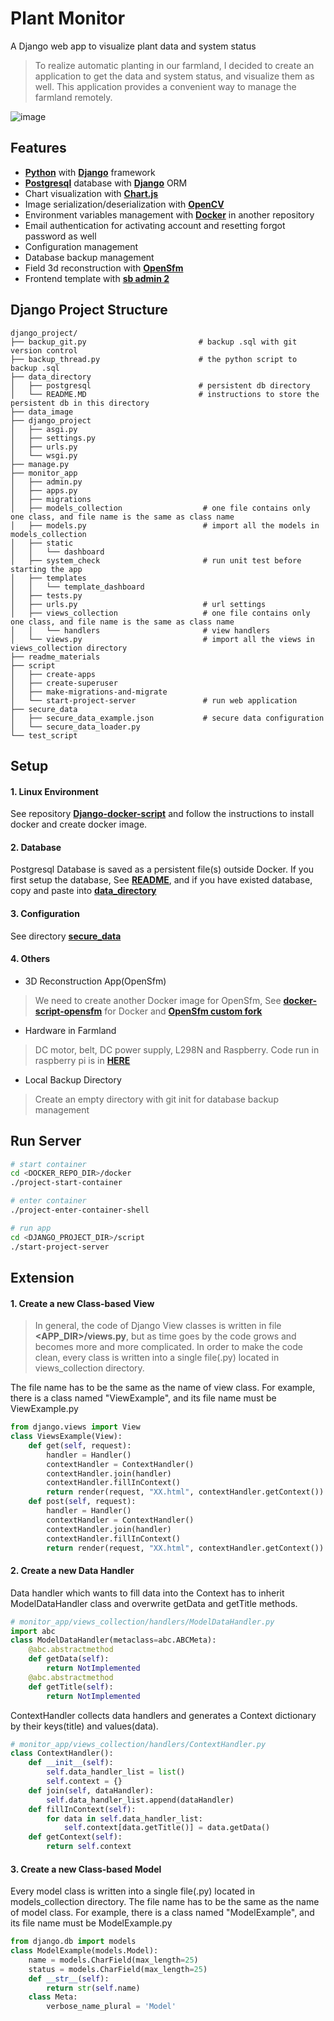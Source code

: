 # Plant Monitor

A Django web app to visualize plant data and system status

> To realize automatic planting in our farmland, I decided to create an application to get the data and system status, and visualize them as well. This application provides a convenient way to manage the farmland remotely.

![image](https://github.com/ArthurWuTW/django_project/blob/master/readme_materials/1.png)

## Features
- **[Python](https://www.python.org/)** with **[Django](https://www.djangoproject.com/)** framework
- **[Postgresql](https://www.postgresql.org/)** database with **[Django](https://www.djangoproject.com/)** ORM
- Chart visualization with **[Chart.js](https://www.chartjs.org/)**
- Image serialization/deserialization with **[OpenCV](https://opencv.org/)**
- Environment variables management with **[Docker](https://www.docker.com/)** in another repository
- Email authentication for activating account and resetting forgot password as well
- Configuration management
- Database backup management
- Field 3d reconstruction with **[OpenSfm](https://www.opensfm.org/)**
- Frontend template with **[sb admin 2](https://github.com/StartBootstrap/startbootstrap-sb-admin-2)**

## Django Project Structure
```
django_project/
├── backup_git.py                         # backup .sql with git version control
├── backup_thread.py                      # the python script to backup .sql
├── data_directory
│   ├── postgresql                        # persistent db directory              
│   └── README.MD                         # instructions to store the persistent db in this directory
├── data_image
├── django_project
│   ├── asgi.py
│   ├── settings.py                       
│   ├── urls.py
│   └── wsgi.py
├── manage.py
├── monitor_app
│   ├── admin.py
│   ├── apps.py
│   ├── migrations
│   ├── models_collection                  # one file contains only one class, and file name is the same as class name
│   ├── models.py                          # import all the models in models_collection
│   ├── static
│   │   └── dashboard
│   ├── system_check                       # run unit test before starting the app
│   ├── templates
│   │   └── template_dashboard
│   ├── tests.py
│   ├── urls.py                            # url settings
│   ├── views_collection                   # one file contains only one class, and file name is the same as class name
│   │   └── handlers                       # view handlers
│   └── views.py                           # import all the views in views_collection directory
├── readme_materials
├── script
│   ├── create-apps                       
│   ├── create-superuser                   
│   ├── make-migrations-and-migrate
│   └── start-project-server               # run web application
├── secure_data
│   ├── secure_data_example.json           # secure data configuration
│   └── secure_data_loader.py
└── test_script

```

## Setup
#### 1. Linux Environment
See repository **[Django-docker-script](https://github.com/ArthurWuTW/django-docker-script)** and follow the instructions to install docker and create docker image.

#### 2. Database
Postgresql Database is saved as a persistent file(s) outside Docker. If you first setup the database, See **[README](https://github.com/ArthurWuTW/django-project/tree/master/data_directory)**, and if you have existed database, copy and paste into **[data_directory](https://github.com/ArthurWuTW/django-project/tree/master/data_directory)**

#### 3. Configuration
See directory **[secure_data](https://github.com/ArthurWuTW/django-project/tree/master/secure_data)**

#### 4. Others
- 3D Reconstruction App(OpenSfm)
> We need to create another Docker image for OpenSfm, See **[docker-script-opensfm](https://github.com/ArthurWuTW/docker-script-opensfm)** for Docker and **[OpenSfm custom fork](https://github.com/ArthurWuTW/OpenSfM)**

- Hardware in Farmland
> DC motor, belt, DC power supply, L298N and Raspberry. Code run in raspberry pi is in **[HERE](https://github.com/ArthurWuTW/crawler-script)**

- Local Backup Directory
> Create an empty directory with git init for database backup management

## Run Server
```sh
# start container
cd <DOCKER_REPO_DIR>/docker
./project-start-container

# enter container
./project-enter-container-shell

# run app
cd <DJANGO_PROJECT_DIR>/script
./start-project-server
```

## Extension

#### 1. Create a new Class-based View
> In general, the code of Django View classes is written in file <strong><APP_DIR>/views.py</strong>, but as time goes by the code grows and becomes more and more complicated. In order to make the code clean, every class is written into a single file(.py) located in views_collection directory.

The file name has to be the same as the name of view class. For example, there is a class named "ViewExample", and its file name must be ViewExample.py

```py
from django.views import View
class ViewsExample(View):
    def get(self, request):
        handler = Handler()
        contextHandler = ContextHandler()
        contextHandler.join(handler)
        contextHandler.fillInContext()
        return render(request, "XX.html", contextHandler.getContext())
    def post(self, request):
        handler = Handler()
        contextHandler = ContextHandler()
        contextHandler.join(handler)
        contextHandler.fillInContext()
        return render(request, "XX.html", contextHandler.getContext())
```
#### 2. Create a new Data Handler
Data handler which wants to fill data into the Context has to inherit ModelDataHandler class and overwrite getData and getTitle methods.
```py
# monitor_app/views_collection/handlers/ModelDataHandler.py
import abc
class ModelDataHandler(metaclass=abc.ABCMeta):
    @abc.abstractmethod
    def getData(self):
        return NotImplemented
    @abc.abstractmethod
    def getTitle(self):
        return NotImplemented
```
ContextHandler collects data handlers and generates a Context dictionary by their keys(title) and values(data).
```py
# monitor_app/views_collection/handlers/ContextHandler.py
class ContextHandler():
    def __init__(self):
        self.data_handler_list = list()
        self.context = {}
    def join(self, dataHandler):
        self.data_handler_list.append(dataHandler)
    def fillInContext(self):
        for data in self.data_handler_list:
            self.context[data.getTitle()] = data.getData()
    def getContext(self):
        return self.context
```
#### 3. Create a new Class-based Model
Every model class is written into a single file(.py) located in models_collection directory. The file name has to be the same as the name of model class. For example, there is a class named "ModelExample", and its file name must be ModelExample.py

```py
from django.db import models
class ModelExample(models.Model):
    name = models.CharField(max_length=25)
    status = models.CharField(max_length=25)
    def __str__(self):
        return str(self.name)
    class Meta:
        verbose_name_plural = 'Model'
```
